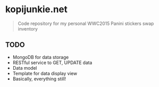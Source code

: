 # kopijunkie.net

> Code repository for my personal WWC2015 Panini stickers swap inventory

<!-- [![Build Status](https://travis-ci.org/kopijunkie/kopijunkie.net.svg?branch=master)](https://travis-ci.org/kopijunkie/kopijunkie.net) -->

## TODO
 * MongoDB for data storage
 * RESTful service to GET, UPDATE data
 * Data model
 * Template for data display view
 * Basically, everything still!
